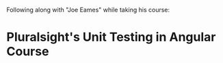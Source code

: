 Following along with "Joe Eames" while taking his course:

# Pluralsight's Unit Testing in Angular Course
